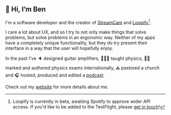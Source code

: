 ## 👋 Hi, I’m Ben

I'm a software developer and the creator of [StreamCam](https://bfrearson.github.io/streamcam/) and [Loopify](https://bfrearson.github.io/loopifyhelp/)[^1].

I care a lot about UX, and so I try to not only make things that solve problems, but solve problems in an ergonomic way. Neither of my apps have a completely unique functionality, but they do try present their interface in a way that the user will hopefully enjoy. 

In the past I've 🔈 designed guitar amplifiers, 👨🏻‍🏫 taught physics, ✍🏻 marked and authored physics exams internationally, ⛪️ pastored a church and 🎧 hosted, produced and edited a [podcast](https://thebcec.org.uk/series/a-b-side-podcast/).

Check out my [website](https://bfrearson.github.io) for more details about me.

[^1]: Loopify is currently in beta, awaiting Spotify to approve wider API access. If you'd like to be added to the TestFlight, please [get in touch](https://bfrearson.github.io/contact)!
<!---
bfrearson/bfrearson is a ✨ special ✨ repository because its `README.md` (this file) appears on your GitHub profile.
You can click the Preview link to take a look at your changes.
--->

